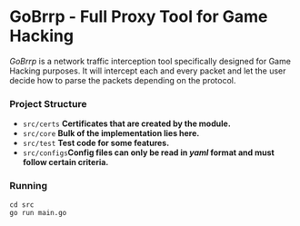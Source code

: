 
# GoBrrp - Full Proxy Tool for Game Hacking

*GoBrrp* is a network traffic interception tool specifically designed for Game Hacking purposes. It will intercept each and every packet and let the user decide how to parse the packets depending on the protocol.


### Project Structure

 - `src/certs`   **Certificates that are created by the module.**
 - `src/core` **Bulk of the implementation lies here.**
 - `src/test` **Test code for some features.**
 - `src/configs`**Config files can only be read in *yaml* format and must follow certain criteria.**
 
### Running

    cd src
    go run main.go

